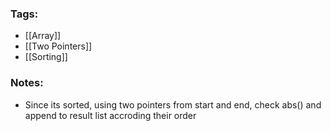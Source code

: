 ### Tags:
- [[Array]]
- [[Two Pointers]]
- [[Sorting]]
### Notes:
- Since its sorted, using two pointers from start and end, check abs() and append to result list accroding their order